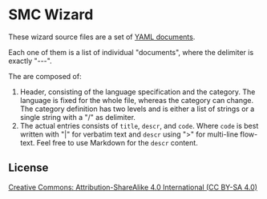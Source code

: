 # SMC Wizard

These wizard source files are a set of [YAML documents](http://www.yaml.org/).

Each one of them is a list of individual "documents",
where the delimiter is exactly "---".

The are composed of:

1. Header, consisting of the language specification and the category.
   The language is fixed for the whole file,
   whereas the category can change.
   The category definition has two levels and is either a list of strings
   or a single string with a "/" as delimiter.
2. The actual entries consists of `title`, `descr`, and `code`.
   Where `code` is best written with "|" for verbatim text and `descr` using ">" for multi-line flow-text.
   Feel free to use Markdown for the `descr` content.

## License

[Creative Commons: Attribution-ShareAlike 4.0 International (CC BY-SA 4.0)](https://creativecommons.org/licenses/by-sa/4.0/)
